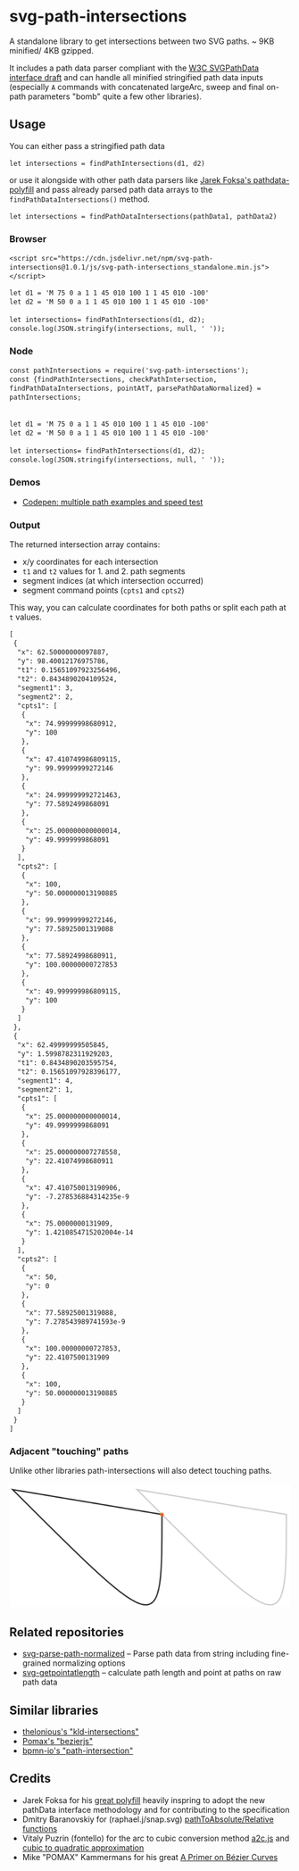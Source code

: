 # svg-path-intersections
A standalone library to get intersections between two SVG paths. 
~ 9KB minified/ 4KB gzipped.  

It includes a path data parser compliant with the [W3C SVGPathData interface draft](https://svgwg.org/specs/paths/#InterfaceSVGPathData) and can handle all minified stringified path data inputs (especially `A` commands with concatenated largeArc, sweep and final on-path parameters "bomb" quite a few other libraries).  

## Usage 
You can either pass a stringified path data 

```
let intersections = findPathIntersections(d1, d2)
```

or  use it alongside with other path data parsers like [Jarek Foksa's pathdata-polyfill](https://github.com/jarek-foksa/path-data-polyfill) and pass already parsed path data arrays to the `findPathDataIntersections()` method.

```
let intersections = findPathDataIntersections(pathData1, pathData2)
```


### Browser

```
<script src="https://cdn.jsdelivr.net/npm/svg-path-intersections@1.0.1/js/svg-path-intersections_standalone.min.js"></script>
```  

```
let d1 = 'M 75 0 a 1 1 45 010 100 1 1 45 010 -100'
let d2 = 'M 50 0 a 1 1 45 010 100 1 1 45 010 -100'

let intersections= findPathIntersections(d1, d2);
console.log(JSON.stringify(intersections, null, ' '));

```

### Node
```
const pathIntersections = require('svg-path-intersections');
const {findPathIntersections, checkPathIntersection, findPathDataIntersections, pointAtT, parsePathDataNormalized} = pathIntersections;


let d1 = 'M 75 0 a 1 1 45 010 100 1 1 45 010 -100'
let d2 = 'M 50 0 a 1 1 45 010 100 1 1 45 010 -100'

let intersections= findPathIntersections(d1, d2);
console.log(JSON.stringify(intersections, null, ' '));

```

### Demos
* [Codepen: multiple path examples and speed test](https://codepen.io/herrstrietzel/pen/bGJyOXB)

### Output 

The returned intersection array contains: 
* x/y coordinates for each intersection
* `t1` and `t2` values for 1. and 2. path segments
* segment indices (at which intersection occurred)
* segment command points (`cpts1` and `cpts2`)

This way, you can calculate coordinates for both paths or split each path at `t` values.

```
[
 {
  "x": 62.50000000097887,
  "y": 98.40012176975786,
  "t1": 0.15651097923256496,
  "t2": 0.8434890204109524,
  "segment1": 3,
  "segment2": 2,
  "cpts1": [
   {
    "x": 74.99999998680912,
    "y": 100
   },
   {
    "x": 47.410749986809115,
    "y": 99.99999999272146
   },
   {
    "x": 24.999999992721463,
    "y": 77.5892499868091
   },
   {
    "x": 25.000000000000014,
    "y": 49.9999999868091
   }
  ],
  "cpts2": [
   {
    "x": 100,
    "y": 50.000000013190885
   },
   {
    "x": 99.99999999272146,
    "y": 77.58925001319088
   },
   {
    "x": 77.58924998680911,
    "y": 100.00000000727853
   },
   {
    "x": 49.999999986809115,
    "y": 100
   }
  ]
 },
 {
  "x": 62.49999999505845,
  "y": 1.5998782311929203,
  "t1": 0.8434890203595754,
  "t2": 0.15651097928396177,
  "segment1": 4,
  "segment2": 1,
  "cpts1": [
   {
    "x": 25.000000000000014,
    "y": 49.9999999868091
   },
   {
    "x": 25.000000007278558,
    "y": 22.41074998680911
   },
   {
    "x": 47.410750013190906,
    "y": -7.278536884314235e-9
   },
   {
    "x": 75.0000000131909,
    "y": 1.4210854715202004e-14
   }
  ],
  "cpts2": [
   {
    "x": 50,
    "y": 0
   },
   {
    "x": 77.58925001319088,
    "y": 7.278543989741593e-9
   },
   {
    "x": 100.00000000727853,
    "y": 22.4107500131909
   },
   {
    "x": 100,
    "y": 50.000000013190885
   }
  ]
 }
]
```

### Adjacent "touching" paths
Unlike other libraries path-intersections will also detect touching paths.

![touching points](https://raw.githubusercontent.com/herrstrietzel/svg-path-intersections/main/img/touching-paths.png)

## Related repositories
* [svg-parse-path-normalized](https://github.com/herrstrietzel/svg-parse-path-normalized) – Parse path data from string including fine-grained normalizing options  
* [svg-getpointatlength](https://github.com/herrstrietzel/svg-getpointatlength) – calculate path length and point at paths on raw path data


## Similar libraries
* [thelonious's "kld-intersections"](https://github.com/thelonious/kld-intersections)
* [Pomax's "bezierjs"](https://github.com/Pomax/bezierjs)
* [bpmn-io's "path-intersection"](https://github.com/bpmn-io/path-intersection)


## Credits

* Jarek Foksa for his [great polyfill](https://github.com/jarek-foksa/path-data-polyfill) heavily inspring to adopt the new pathData interface methodology and for contributing to the specification
* Dmitry Baranovskiy for (raphael.j/snap.svg) [pathToAbsolute/Relative functions](https://github.com/DmitryBaranovskiy/raphael/blob/master/raphael.js#L1848) 
* Vitaly Puzrin (fontello) for the arc to cubic conversion method  [a2c.js](https://github.com/fontello/svgpath/blob/master/lib/a2c.js) and [cubic to quadratic approximation](https://github.com/fontello/cubic2quad/blob/master/test/cubic2quad.js)
* Mike "POMAX" Kammermans for his great [A Primer on Bézier Curves](https://pomax.github.io/bezierinfo)